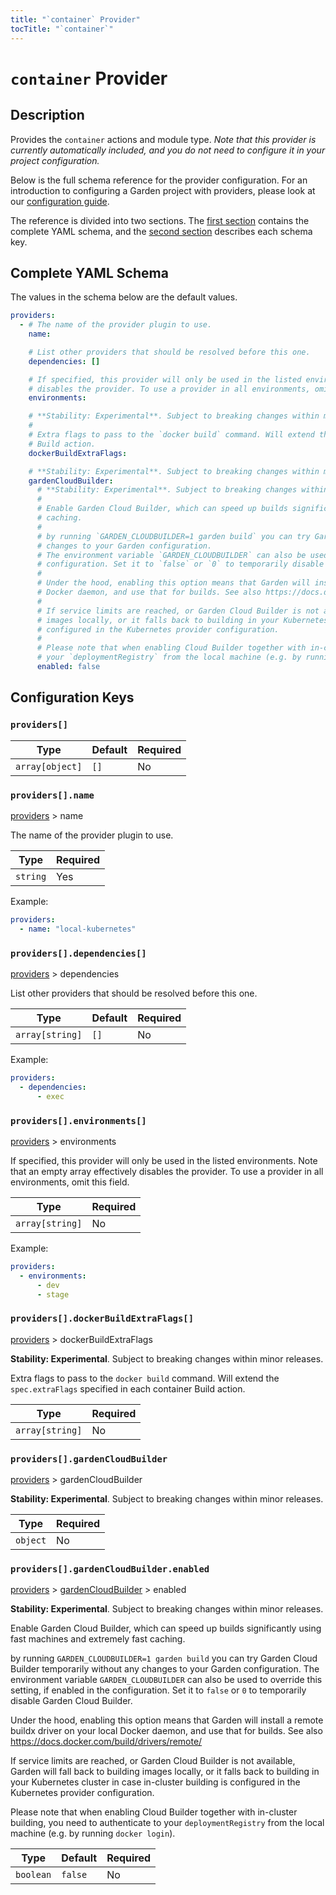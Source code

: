 ```yaml
---
title: "`container` Provider"
tocTitle: "`container`"
---
```


# `container` Provider

## Description

Provides the `container` actions and module type.
_Note that this provider is currently automatically included, and you do not need to configure it in your project configuration._

Below is the full schema reference for the provider configuration. For an introduction to configuring a Garden project with providers, please look at our [configuration guide](../../using-garden/configuration-overview.md).

The reference is divided into two sections. The [first section](#complete-yaml-schema) contains the complete YAML schema, and the [second section](#configuration-keys) describes each schema key.

## Complete YAML Schema

The values in the schema below are the default values.

```yaml
providers:
  - # The name of the provider plugin to use.
    name:

    # List other providers that should be resolved before this one.
    dependencies: []

    # If specified, this provider will only be used in the listed environments. Note that an empty array effectively
    # disables the provider. To use a provider in all environments, omit this field.
    environments:

    # **Stability: Experimental**. Subject to breaking changes within minor releases.
    #
    # Extra flags to pass to the `docker build` command. Will extend the `spec.extraFlags` specified in each container
    # Build action.
    dockerBuildExtraFlags:

    # **Stability: Experimental**. Subject to breaking changes within minor releases.
    gardenCloudBuilder:
      # **Stability: Experimental**. Subject to breaking changes within minor releases.
      #
      # Enable Garden Cloud Builder, which can speed up builds significantly using fast machines and extremely fast
      # caching.
      #
      # by running `GARDEN_CLOUDBUILDER=1 garden build` you can try Garden Cloud Builder temporarily without any
      # changes to your Garden configuration.
      # The environment variable `GARDEN_CLOUDBUILDER` can also be used to override this setting, if enabled in the
      # configuration. Set it to `false` or `0` to temporarily disable Garden Cloud Builder.
      #
      # Under the hood, enabling this option means that Garden will install a remote buildx driver on your local
      # Docker daemon, and use that for builds. See also https://docs.docker.com/build/drivers/remote/
      #
      # If service limits are reached, or Garden Cloud Builder is not available, Garden will fall back to building
      # images locally, or it falls back to building in your Kubernetes cluster in case in-cluster building is
      # configured in the Kubernetes provider configuration.
      #
      # Please note that when enabling Cloud Builder together with in-cluster building, you need to authenticate to
      # your `deploymentRegistry` from the local machine (e.g. by running `docker login`).
      enabled: false
```
## Configuration Keys

### `providers[]`

| Type            | Default | Required |
| --------------- | ------- | -------- |
| `array[object]` | `[]`    | No       |

### `providers[].name`

[providers](#providers) > name

The name of the provider plugin to use.

| Type     | Required |
| -------- | -------- |
| `string` | Yes      |

Example:

```yaml
providers:
  - name: "local-kubernetes"
```

### `providers[].dependencies[]`

[providers](#providers) > dependencies

List other providers that should be resolved before this one.

| Type            | Default | Required |
| --------------- | ------- | -------- |
| `array[string]` | `[]`    | No       |

Example:

```yaml
providers:
  - dependencies:
      - exec
```

### `providers[].environments[]`

[providers](#providers) > environments

If specified, this provider will only be used in the listed environments. Note that an empty array effectively disables the provider. To use a provider in all environments, omit this field.

| Type            | Required |
| --------------- | -------- |
| `array[string]` | No       |

Example:

```yaml
providers:
  - environments:
      - dev
      - stage
```

### `providers[].dockerBuildExtraFlags[]`

[providers](#providers) > dockerBuildExtraFlags

**Stability: Experimental**. Subject to breaking changes within minor releases.

Extra flags to pass to the `docker build` command. Will extend the `spec.extraFlags` specified in each container Build action.

| Type            | Required |
| --------------- | -------- |
| `array[string]` | No       |

### `providers[].gardenCloudBuilder`

[providers](#providers) > gardenCloudBuilder

**Stability: Experimental**. Subject to breaking changes within minor releases.

| Type     | Required |
| -------- | -------- |
| `object` | No       |

### `providers[].gardenCloudBuilder.enabled`

[providers](#providers) > [gardenCloudBuilder](#providersgardencloudbuilder) > enabled

**Stability: Experimental**. Subject to breaking changes within minor releases.

Enable Garden Cloud Builder, which can speed up builds significantly using fast machines and extremely fast caching.

by running `GARDEN_CLOUDBUILDER=1 garden build` you can try Garden Cloud Builder temporarily without any changes to your Garden configuration.
The environment variable `GARDEN_CLOUDBUILDER` can also be used to override this setting, if enabled in the configuration. Set it to `false` or `0` to temporarily disable Garden Cloud Builder.

Under the hood, enabling this option means that Garden will install a remote buildx driver on your local Docker daemon, and use that for builds. See also https://docs.docker.com/build/drivers/remote/

If service limits are reached, or Garden Cloud Builder is not available, Garden will fall back to building images locally, or it falls back to building in your Kubernetes cluster in case in-cluster building is configured in the Kubernetes provider configuration.

Please note that when enabling Cloud Builder together with in-cluster building, you need to authenticate to your `deploymentRegistry` from the local machine (e.g. by running `docker login`).

| Type      | Default | Required |
| --------- | ------- | -------- |
| `boolean` | `false` | No       |

